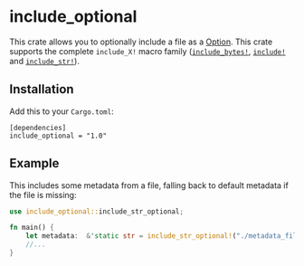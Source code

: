 # include_optional

This crate allows you to optionally include a file as a [Option](https://doc.rust-lang.org/nightly/core/option/enum.Option.html). This crate supports the complete `include_X!` macro family ([`include_bytes!`](https://doc.rust-lang.org/nightly/core/macro.include_bytes.html), [`include!`](https://doc.rust-lang.org/nightly/core/macro.include.html) and [`include_str!`](https://doc.rust-lang.org/nightly/core/macro.include_str.html)).

## Installation

Add this to your `Cargo.toml`:
```lang-toml
[dependencies]
include_optional = "1.0"
```

## Example

This includes some metadata from a file, falling back to default metadata if the file is missing:
```rust
use include_optional::include_str_optional;

fn main() {
    let metadata:  &'static str = include_str_optional!("./metadata_files/file_exists.txt" ).unwrap_or("default metadata string");
    //...
}
```
